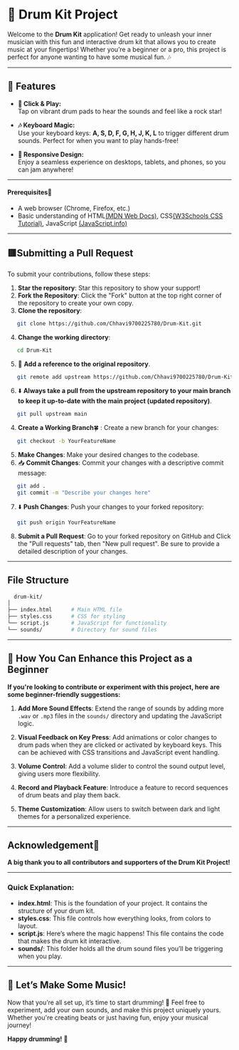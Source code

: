 # 🥁 Drum Kit Project

Welcome to the **Drum Kit** application! Get ready to unleash your inner musician with this fun and interactive drum kit that allows you to create music at your fingertips! Whether you’re a beginner or a pro, this project is perfect for anyone wanting to have some musical fun. 🎶

---

## 🚀 **Features**

- **🎹 Click & Play:**  
  Tap on vibrant drum pads to hear the sounds and feel like a rock star!
  
- **🎶 Keyboard Magic:**  
  Use your keyboard keys: **A, S, D, F, G, H, J, K, L** to trigger different drum sounds. Perfect for when you want to play hands-free!
  
- **📱 Responsive Design:**  
  Enjoy a seamless experience on desktops, tablets, and phones, so you can jam anywhere!

---


#### Prerequisites🚀

- A web browser (Chrome, Firefox, etc.)
- Basic understanding of HTML[(MDN Web Docs)](https://developer.mozilla.org/en-US/docs/Learn/Getting_started_with_the_web/HTML_basics), CSS[(W3Schools CSS Tutorial)](https://www.w3schools.com/css/default.asp), JavaScript [(JavaScript.info)](https://javascript.info/)

---

## 🟥Submitting a Pull Request

To submit your contributions, follow these steps:

1. **Star the repository**: Star this repository to show your support!
2. **Fork the Repository**: Click the "Fork" button at the top right corner of the repository to create your own copy.
3. **Clone the repository**:
```bash
   git clone https://github.com/Chhavi9700225780/Drum-Kit.git
   ```
4.  **Change the working directory**: 
```bash
   cd Drum-Kit
   ```
5. 🔗 **Add a reference to the original repository**.
```bash
   git remote add upstream https://github.com/Chhavi9700225780/Drum-Kit.git
   ```
6. ⬇️ **Always take a pull from the upstream repository to your main branch to keep it up-to-date with the main project (updated repository)**.
```bash
   git pull upstream main
   ```
4.  **Create a Working Branch**🍀 : Create a new branch for your changes:
```bash
   git checkout -b YourFeatureName
   ```
5. **Make Changes**: Make your desired changes to the codebase.
6. 📥 **Commit Changes**: Commit your changes with a descriptive commit message:
```bash
   git add .
   git commit -m "Describe your changes here"
   ```
7. ⬇️ **Push Changes**: Push your changes to your forked repository:
```bash
   git push origin YourFeatureName
   ```
8. **Submit a Pull Request**: Go to your forked repository on GitHub and Click the "Pull requests" tab, then "New pull request". Be sure to provide a detailed description of your changes.

---

  ## File Structure
 
   ```bash
     drum-kit/
│
├── index.html      # Main HTML file
├── styles.css      # CSS for styling
└── script.js       # JavaScript for functionality
└── sounds/         # Directory for sound files
```

---


## 🌟 How You Can Enhance this Project as a Beginner
 **If you're looking to contribute or experiment with this project, here are some beginner-friendly suggestions:**

1. **Add More Sound Effects**: Extend the range of sounds by adding more ``.wav`` or ```.mp3``` files in the ```sounds/``` directory and updating the JavaScript logic.

2. **Visual Feedback on Key Press**: Add animations or color changes to drum pads when they are clicked or activated by keyboard keys. This can be achieved with CSS transitions and JavaScript event handling.

3. **Volume Control**: Add a volume slider to control the sound output level, giving users more flexibility.

4. **Record and Playback Feature**: Introduce a feature to record sequences of drum beats and play them back.

5. **Theme Customization**: Allow users to switch between dark and light themes for a personalized experience.


---


## Acknowledgement🌻

**A big thank you to all contributors and supporters of the Drum Kit Project!**

---

### **Quick Explanation:**
- **index.html**: This is the foundation of your project. It contains the structure of your drum kit.
- **styles.css**: This file controls how everything looks, from colors to layout.
- **script.js**: Here’s where the magic happens! This file contains the code that makes the drum kit interactive.
- **sounds/**: This folder holds all the drum sound files you’ll be triggering when you play.

---

## 🎉 **Let’s Make Some Music!**

Now that you’re all set up, it’s time to start drumming! 🥁 Feel free to experiment, add your own sounds, and make this project uniquely yours. Whether you're creating beats or just having fun, enjoy your musical journey!

**Happy drumming!** 🎵

